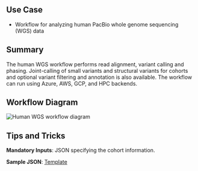 ## Use Case

- Workflow for analyzing human PacBio whole genome sequencing (WGS) data

## Summary

The human WGS workflow performs read alignment, variant calling and phasing. Joint-calling of small variants and structural variants for cohorts and optional variant filtering and annotation is also available. The workflow can run using Azure, AWS, GCP, and HPC backends.

## Workflow Diagram
![Human WGS workflow diagram](/workflows/main.graphviz.svg "Human WGS workflow diagram")

## Tips and Tricks
**Mandatory Inputs**: JSON specifying the cohort information.

**Sample JSON**: [Template](workflows/input_template.json)
